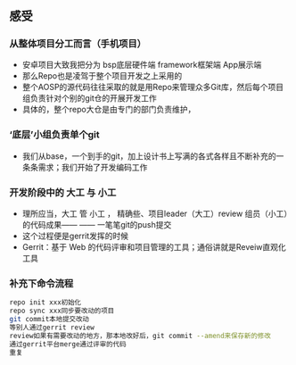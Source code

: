 
# 

## 感受

### 从整体项目分工而言（手机项目）
- 安卓项目大致我把分为  bsp底层硬件端 framework框架端  App展示端
- 那么Repo也是凌驾于整个项目开发之上采用的
- 整个AOSP的源代码往往采取的就是用Repo来管理众多Git库，然后每个项目组负责针对个别的git仓的开展开发工作
- 具体的，整个repo大仓是由专门的部门负责维护，

### ‘底层’小组负责单个git
- 我们从base，一个到手的git，加上设计书上写满的各式各样且不断补充的一条条需求；我们开始了开发编码工作

### 开发阶段中的 大工 与 小工
- 理所应当，大工 管 小工 ， 精确些、项目leader（大工）review 组员（小工）的代码成果—— —— 一笔笔git的push提交
- 这个过程便是gerrit发挥的时候
- Gerrit：基于 Web 的代码评审和项目管理的工具；通俗讲就是Reveiw直观化工具


### 补充下命令流程
```bash
repo init xxx初始化
repo sync xxx同步要改动的项目
git commit本地提交改动
等别人通过gerrit review
review如果有需要改动的地方，那本地改好后，git commit --amend来保存新的修改
通过gerrit平台merge通过评审的代码
重复

```
